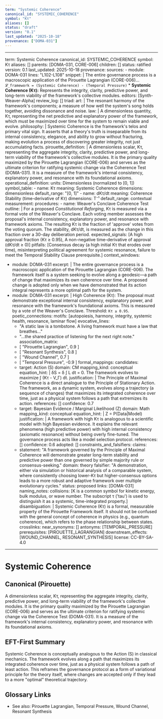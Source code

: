 ```yaml
---
term: "Systemic Coherence"
canonical_id: "SYSTEMIC_COHERENCE"
symbol: "Kτ"
aliases: []
status: "draft"
version: "0.1"
last_updated: "2025-10-18"
provenance: ["DOMA-031"]
---
```


---
term: Systemic Coherence
canonical_id: SYSTEMIC_COHERENCE
symbol: Kτ
aliases: []
parents: [DOMA-031, CORE-006]
children: []
status: ratified
version: 0.1
last_updated: 2025-10-18
provenance:
  sources:
    - module: DOMA-031
      lines: "L102-L108"
      snippet: |
        The entire governance process is a macroscopic application of the Pirouette Lagrangian (CORE-006)...
        `𝓛_framework = (Systemic Coherence) - (Temporal Pressure)`
        *   **Systemic Coherence (Kτ):** Represents the integrity, clarity, predictive power, and long-term viability of the framework's collective modules.
  editors: [Synth-Weaver-Alpha]
  review_log: []
triad:
  art: |
    The resonant harmony of the framework's components; a measure of how well the system's song holds together, avoiding dissonance and noise.
  law: |
    A dimensionless quantity, Kτ, representing the net predictive and explanatory power of the framework, which must be maximized over time for the system to remain viable and evolve.
  philosophy: |
    Systemic Coherence is the framework's telos and primary vital sign. It asserts that a theory's truth is inseparable from its internal consistency, elegance, and ability to grow without fracturing, making evolution a process of discovering greater integrity, not just accumulating facts.
pirouette_definition: |
  A dimensionless scalar, Kτ, representing the aggregate integrity, clarity, predictive power, and long-term viability of the framework's collective modules. It is the primary quality maximized by the Pirouette Lagrangian (CORE-006) and serves as the ultimate criterion for ratifying systemic change via the Coherence Test (DOMA-031). It is a measure of the framework's internal consistency, explanatory power, and resonance with its foundational axioms.
operational_definition:
  units: Dimensionless (normalized to [0, 1])
  symbol_table:
    - name: Kτ
      meaning: Systemic Coherence
      dimensions: dimensionless
      default_range: "[0, 1]"
    - name: dKτ/dt
      meaning: Coherence Stability (time-derivative of Kτ)
      dimensions: T⁻¹
      default_range: contextual
  measurement:
    procedures:
      - name: Weaver's Conclave Coherence Test
        outline: |
          For a proposed *Constitutional Reforging*, Kτ is measured via a formal vote of the Weaver's Conclave. Each voting member assesses the proposal's internal consistency, explanatory power, and resonance with framework axioms. The resulting Kτ is the fraction of 'approve' votes from the voting quorum. The stability, dKτ/dt, is measured as the change in this fraction over a 30-day deliberation period.
        expected_signals: [A high approval fraction (Kτ ≥ 0.95), A non-negative time-derivative of approval (dKτ/dt ≥ 0)]
        pitfalls: [Consensus decay (a high initial Kτ that erodes over time), misinterpreting political agreement for systemic resonance, failure to meet the Temporal Stability Clause prerequisite.]
context_windows:
  - module: DOMA-031
    excerpt: |
      The entire governance process is a macroscopic application of the Pirouette Lagrangian (CORE-006). The framework itself is a system seeking to evolve along a geodesic—a path of change that maximizes its own coherence over time. A proposed change is adopted only when we have demonstrated that its action integral represents a more optimal path for the system.
  - module: DOMA-031
    excerpt: |
      High Coherence (Kτ): The proposal must demonstrate exceptional internal consistency, explanatory power, and resonance with the framework's foundational axioms. This is measured by a vote of the Weaver's Conclave. Threshold: `Kτ ≥ 0.95`.
poetic_connections:
  motifs: [autopoiesis, harmony, integrity, systemic health, resonance, laminar flow]
  evocative_lines:
    - "A static law is a tombstone. A living framework must have a law that breathes..."
    - "...the shared practice of listening for the next right note."
  association_matrix:
    - [ "Pirouette Lagrangian", 0.9 ]
    - [ "Resonant Synthesis", 0.8 ]
    - [ "Wound Channel", 0.7 ]
    - [ "Temporal Pressure", -0.9 ]
formal_mappings:
  candidates:
    - target: Action (S)
      domain: CM
      mapping_kind: conceptual
      equation_hint: |
        δS = δ ∫ L dt = 0. The framework evolves to maximize ∫ (Kτ - V_Γ) dt.
      justification: |
        The Principle of Maximal Coherence is a direct analogue to the Principle of Stationary Action. The framework, as a dynamic system, evolves along a trajectory (a sequence of changes) that maximizes its integrated coherence over time, just as a physical system follows a path that extremizes its action.
      references: []
      confidence: 0.7
    - target: Bayesian Evidence / Marginal Likelihood (Z)
      domain: Math
      mapping_kind: conceptual
      equation_hint: |
        Z = P(Data|Model)
      justification: |
        A framework with high Kτ is analogous to a scientific model with high Bayesian evidence. It explains the relevant phenomena (high predictive power) with high internal consistency (axiomatic resonance) without being overly fine-tuned. The governance process acts like a model selection protocol.
      references: []
      confidence: 0.6
  adopted: []
constraints_and_falsifiers:
  claims:
    - statement: "A framework governed by the Principle of Maximal Coherence will demonstrate greater long-term stability and predictive power than one governed by simple majority rule or consensus-seeking."
      domain: theory
      falsifier: "A demonstration, either via simulation or historical analysis of a comparable system, where consistently choosing lower-Kτ but higher-consensus options leads to a more robust and adaptive framework over multiple evolutionary cycles."
      status: proposed
      links: [DOMA-031]
naming_notes:
  collisions: [K is a common symbol for kinetic energy, bulk modulus, or wave number. The subscript τ ('tau') is used to distinguish it as a systemic, time-integrated property.]
  disambiguation: |
    Systemic Coherence (Kτ) is a formal, measurable property of the Pirouette Framework itself. It should not be confused with the general concept of coherence in physics (e.g., quantum coherence), which refers to the phase relationship between states.
crosslinks:
  near_synonyms: []
  antonyms: [TEMPORAL_PRESSURE]
  prerequisites: [PIROUETTE_LAGRANGIAN]
  downstream_effects: [WOUND_CHANNEL, RESONANT_SYNTHESIS]
license: CC-BY-SA-4.0
---

# Systemic Coherence

## Canonical (Pirouette)
A dimensionless scalar, Kτ, representing the aggregate integrity, clarity, predictive power, and long-term viability of the framework's collective modules. It is the primary quality maximized by the Pirouette Lagrangian (CORE-006) and serves as the ultimate criterion for ratifying systemic change via the Coherence Test (DOMA-031). It is a measure of the framework's internal consistency, explanatory power, and resonance with its foundational axioms.

## EFT-First Summary
Systemic Coherence is conceptually analogous to the Action (S) in classical mechanics. The framework evolves along a path that maximizes its integrated coherence over time, just as a physical system follows a path of least action. This reframes the governance protocol as a form of variational principle for the theory itself, where changes are accepted only if they lead to a more "optimal" theoretical trajectory.

## Glossary Links
- See also: Pirouette Lagrangian, Temporal Pressure, Wound Channel, Resonant Synthesis